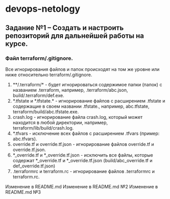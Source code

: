 # devops-netology

## Задание №1 – Создать и настроить репозиторий для дальнейшей работы на курсе.

### Файл terraform/\.gitignore.

Все игнорирования файлов и папок происходят на том же уровне или ниже относительно terraform/\.gitignore.

1) \*\*/\.terraform/\* - будет игнорироваться содержимое папки (папок) с названием \.terraform, например, \.terraform/abc.json, build/\.terraform/def.exe.
2) \*\.tfstate и \*\.tfstate.\* - игнорирование файлов с расширением \.tfstate и содержащие в своем названии \.tfstate\., например, abc.tfstate, terraform/build/abc.tfstate.exe.
3) crash.log - игнорирование файла crash.log, который может находится в любой директории, например, terraform/lib/build/crash.log.
4) \*.tfvars - исключение всех файлов с расширением .tfvars (пример: abc.tfvars).
5) override.tf и override.tf.json - игнорирование файлов override.tf и override.tf.json.
6) \*_override.tf и \*_override.tf.json - исключить все файлы, которые содержат \*_override.tf и \*_override.tf.json (build/abc_override.tf и def_override.tf.json)
7) .terraformrc и terraform.rc - игнорирование файлов .terraformrc и terraform.rc.

Изменение в README.md
Изменение в README.md №2
Изменение в README.md №3